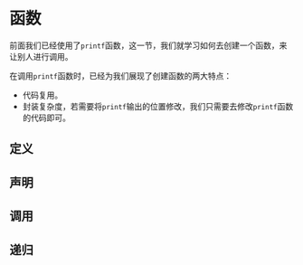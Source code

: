 # 函数

前面我们已经使用了`printf`函数，这一节，我们就学习如何去创建一个函数，来让别人进行调用。

在调用`printf`函数时，已经为我们展现了创建函数的两大特点：

- 代码复用。
- 封装复杂度，若需要将`printf`输出的位置修改，我们只需要去修改`printf`函数的代码即可。

## 定义

## 声明

## 调用

## 递归

